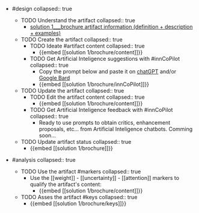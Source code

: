 
- #design
   collapsed:: true
  - TODO Understand the artifact
    collapsed:: true
    - [solution 1___brochure artifact information (definition + description + examples)](https://go.innbok.com/#/page/innBoK%2Fsolution-%28id%29%2Fbrochure%2Finfo)
  - TODO Create the artifact
     collapsed:: true
    - TODO Ideate #artifact content
      collapsed:: true
      - {{embed [[solution 1/brochure/content]]}}
    - TODO Get Artificial Inteligence suggestions with #innCoPilot
      collapsed:: true
      - Copy the prompt below and paste it on [chatGPT](https://chat.openai.com) and/or [Google Bard](https://bard.google.com/chat)
      - {{embed [[solution 1/brochure/innCoPilot]]}}
  - TODO Update the artifact
    collapsed:: true
    - TODO Edit the artifact content
     collapsed:: true
      - {{embed [[solution 1/brochure/content]]}}
    - TODO Get Artificial Inteligence feedback with #innCoPilot
      collapsed:: true
      - Ready to use prompts to obtain critics, enhancement proposals, etc... from Artificial Inteligence chatbots. Comming soon...
  - TODO Update artifact status
    collapsed:: true
    - {{embed [[solution 1/brochure]]}}


- #analysis
  collapsed:: true
  - TODO Use the artifact #markers
    collapsed:: true
    - Use the [[weight]] - [[uncertainty]] - [[attention]] markers to qualify the artifact's content:
      - {{embed [[solution 1/brochure/content]]}}
  - TODO Asses the artifact #keys
    collapsed:: true
    - {{embed [[solution 1/brochure/keys]]}}



